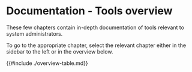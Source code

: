 # Documentation - Tools overview
These few chapters contain in-depth documentation of tools relevant to system administrators.

To go to the appropriate chapter, select the relevant chapter either in the sidebar to the left or in the overview below.

{{#include ./overview-table.md}}
